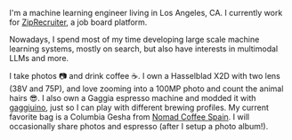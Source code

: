 I'm a machine learning engineer living in Los Angeles, CA. I currently work for [ZipRecruiter](https://www.ziprecruiter.com/), a job board platform.

Nowadays, I spend most of my time developing large scale machine learning systems, mostly on search, but also have interests in multimodal LLMs and more.

I take photos :camera: and drink coffee :coffee:.
I own a Hasselblad X2D with two lens (38V and 75P), and love zooming into a 100MP photo and count the animal hairs :sunglasses:.
I also own a Gaggia espresso machine and modded it with [gaggiuino](https://gaggiuino.github.io/), just so I can play with different brewing profiles.
My current favorite bag is a Columbia Gesha from [Nomad Coffee Spain](https://nomadcoffee.es/).
I will occasionally share photos and espresso (after I setup a photo album!).
